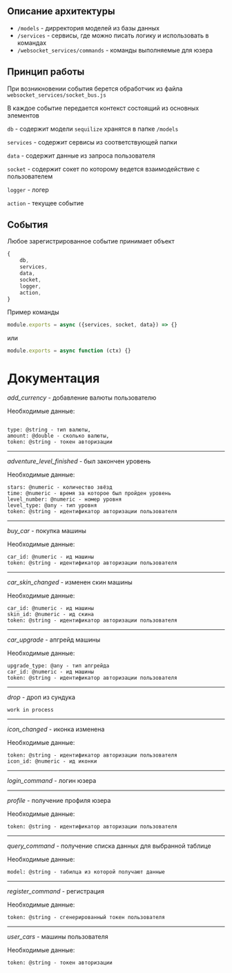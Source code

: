 ## Описание архитектуры

- `/models` - дирректория моделей из базы данных
- `/services` - сервисы, где можно писать логику и использовать в командах
- `/websocket_services/commands` - команды выполняемые для юзера

## Принцип работы

При возникновении события берется обработчик из файла `websocket_services/socket_bus.js`

В каждое событие передается контекст состоящий из основных элементов

`db` - содержит модели `sequilize` хранятся в папке `/models`

`services` - содержит сервисы из соответствующей папки

`data` - содержит данные из запроса пользователя

`socket` - содержит сокет по которому ведется взаимодействие с пользователем

`logger` - логер 

`action` - текущее событие

## События

Любое зарегистрированное событие принимает объект
```js
{
    db,
    services,
    data,
    socket,
    logger,
    action,
}
```

Пример команды
```js
module.exports = async ({services, socket, data}) => {}
```

или

```js
module.exports = async function (ctx) {}
```

Документация
=

*add_currency* - добавление валюты пользователю

Необходимые данные:
```

type: @string - тип валюты,
amount: @double - сколько валюты,
token: @string - токен авторизации

```

-----

*adventure_level_finished* - был закончен уровень

Необходимые данные:

```
stars: @numeric - количество звёзд
time: @numeric - время за которое был пройден уровень
level_number: @numeric - номер уровня
level_type: @any - тип уровня
token: @string - идентификатор авторизации пользователя
```

-----

*buy_car* - покупка машины

Необходимые данные:

```
car_id: @numeric - ид машины
token: @string - идентификатор авторизации пользователя
```

------

*car_skin_changed* - изменен скин машины

Необходимые данные:

```
car_id: @numeric - ид машины
skin_id: @numeric - ид скина
token: @string - идентификатор авторизации пользователя
```

----

*car_upgrade* - апгрейд машины

 Необходимые данные:
 
 ```
 upgrade_type: @any - тип апгрейда
 car_id: @numeric - ид машины
 token: @string - идентификатор авторизации пользователя
 ```
 
 -----
 
 *drop* - дроп из сундука
 
 ```
 work in process
 ```
 
 -----
 
 *icon_changed* - иконка изменена
 
 Необходимые данные:
 
 ```
token: @string - идентификатор авторизации пользователя
icon_id: @numeric - ид иконки
 ```
 -----
 
 *login_command* - логин юзера

------

*profile* - получение профиля юзера

Необходимые данные:

```
token: @string - идентификатор авторизации пользователя
```
 
------

*query_command* - получение списка данных для выбранной таблице

Необходимые данные:

```
model: @string - табилца из которой получают данные
```

------

*register_command* - регистрация

Необходимые данные:

```
token: @string - сгенерированный токен пользователя
```

------

*user_cars* - машины пользователя

Необходимые данные:

```
token: @string - токен авторизации
```